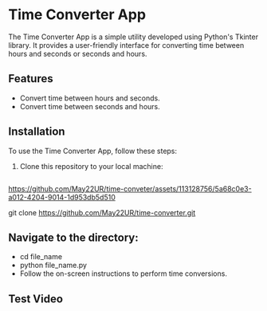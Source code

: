 # Time Converter App

The Time Converter App is a simple utility developed using Python's Tkinter library. It provides a user-friendly interface for converting time between hours and seconds or seconds and hours.

## Features

- Convert time between hours and seconds.
- Convert time between seconds and hours.

## Installation

To use the Time Converter App, follow these steps:

1. Clone this repository to your local machine:

   ```bash

https://github.com/May22UR/time-conveter/assets/113128756/5a68c0e3-a012-4204-9014-1d953db5d510


   git clone https://github.com/May22UR/time-converter.git
## Navigate to the directory:
- cd file_name
- python file_name.py
- Follow the on-screen instructions to perform time conversions.
  
## Test Video

[
](https://github.com/May22UR/time-conveter/assets/113128756/429ef56a-e72a-417e-bde1-541cb045eea6)
